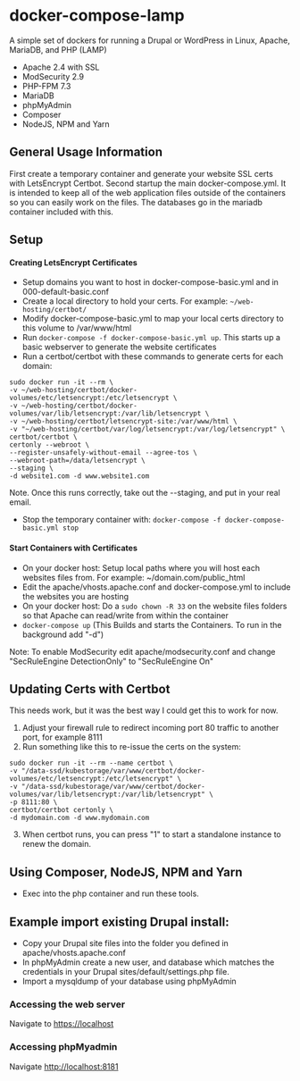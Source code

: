 # docker-compose-lamp
A simple set of dockers for running a Drupal or WordPress in Linux, Apache, MariaDB, and PHP (LAMP)
- Apache 2.4 with SSL
- ModSecurity 2.9
- PHP-FPM 7.3
- MariaDB
- phpMyAdmin
- Composer
- NodeJS, NPM and Yarn

## General Usage Information

First create a temporary container and generate your website SSL certs with LetsEncrypt Certbot. Second startup the main docker-compose.yml. It is intended to keep all of the web application files outside of the containers so you can easily work on the files. The databases go in the mariadb container included with this.

## Setup

#### Creating LetsEncrypt Certificates
* Setup domains you want to host in docker-compose-basic.yml and in 000-default-basic.conf
* Create a local directory to hold your certs. For example: `~/web-hosting/certbot/`
* Modify docker-compose-basic.yml to map your local certs directory to this volume to /var/www/html
* Run `docker-compose -f docker-compose-basic.yml up`. This starts up a basic webserver to generate the website certificates
* Run a certbot/certbot with these commands to generate certs for each domain:
```
sudo docker run -it --rm \
-v ~/web-hosting/certbot/docker-volumes/etc/letsencrypt:/etc/letsencrypt \
-v ~/web-hosting/certbot/docker-volumes/var/lib/letsencrypt:/var/lib/letsencrypt \
-v ~/web-hosting/certbot/letsencrypt-site:/var/www/html \
-v "~/web-hosting/certbot/var/log/letsencrypt:/var/log/letsencrypt" \
certbot/certbot \
certonly --webroot \
--register-unsafely-without-email --agree-tos \
--webroot-path=/data/letsencrypt \
--staging \
-d website1.com -d www.website1.com
```
Note. Once this runs correctly, take out the --staging, and put in your real email.
* Stop the temporary container with: `docker-compose -f docker-compose-basic.yml stop`

#### Start Containers with Certificates
* On your docker host: Setup local paths where you will host each websites files from. For example: ~/domain.com/public_html 
* Edit the apache/vhosts.apache.conf and docker-compose.yml to include the websites you are hosting
* On your docker host: Do a `sudo chown -R 33` on the website files folders so that Apache can read/write from within the container
* `docker-compose up` (This Builds and starts the Containers. To run in the background add "-d")

Note: To enable ModSecurity edit apache/modsecurity.conf and change "SecRuleEngine DetectionOnly" to "SecRuleEngine On"

## Updating Certs with Certbot
This needs work, but it was the best way I could get this to work for now.
1.  Adjust your firewall rule to redirect incoming port 80 traffic to another port, for example 8111
2.  Run something like this to re-issue the certs on the system:
```
sudo docker run -it --rm --name certbot \
-v "/data-ssd/kubestorage/var/www/certbot/docker-volumes/etc/letsencrypt:/etc/letsencrypt" \
-v "/data-ssd/kubestorage/var/www/certbot/docker-volumes/var/lib/letsencrypt:/var/lib/letsencrypt" \
-p 8111:80 \
certbot/certbot certonly \
-d mydomain.com -d www.mydomain.com
```
3. When certbot runs, you can press "1" to start a standalone instance to renew the domain.

## Using Composer, NodeJS, NPM and Yarn
- Exec into the php container and run these tools.

## Example import existing Drupal install:

-  Copy your Drupal site files into the folder you defined in apache/vhosts.apache.conf
-  In phpMyAdmin create a new user, and database which matches the credentials in your Drupal sites/default/settings.php file.
-  Import a mysqldump of your database using phpMyAdmin

### Accessing the web server

Navigate to [https://localhost](https://localhost)

### Accessing phpMyadmin

Navigate [http://localhost:8181](http://localhost:8181)

